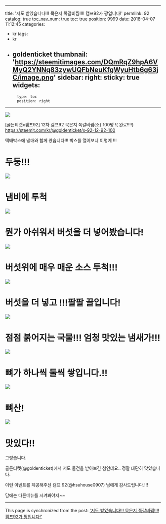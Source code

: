
---
title: '저도 받았습니다!!! 묵은지 쪽갈비찜!!!! 캠프92가 짱입니다!'
permlink: 92
catalog: true
toc_nav_num: true
toc: true
position: 9999
date: 2018-04-07 11:12:45
categories:
- kr
tags:
- kr
- goldenticket
thumbnail: 'https://steemitimages.com/DQmRqZ9hpA6VMyQ2YNNq83zywUQFbNeuKfgWyuHtb6g63jC/image.png'
sidebar:
    right:
        sticky: true
widgets:
    -
        type: toc
        position: right
---


![](https://steemitimages.com/DQmRqZ9hpA6VMyQ2YNNq83zywUQFbNeuKfgWyuHtb6g63jC/image.png)

[골든티켓x캠프92] 12차 캠프92 묵은지 쪽갈비찜(소) 100명 !( 완료!!!!)
https://steemit.com/kr/@goldenticket/x-92-12-92-100

 택배박스에 냉매와 함께 왔습니다!!! 박스를 열어보니 이렇게 !!!

# 두둥!!!
![](https://steemitimages.com/DQmSi9HcPTBVLVCgh14vRK5E4uUfdcQvSPtVRsPUCUbiicF/image.png)

# 냄비에 투척

![](https://steemitimages.com/DQmccrn8zXS7aLnMVwfPhGvTYiidiLjFwmZqj3gpdiMpy3V/image.png)

# 뭔가 아쉬워서 버섯을 더 넣어봤습니다!

![](https://steemitimages.com/DQmSgBuk5dVaSbaoHy3E5vMQcqobqGSN1JiG67zu34GD8mG/image.png)

# 버섯위에 매우 매운 소스 투척!!!

![](https://steemitimages.com/DQmXWPt3r1kNMtSxXv1fXMamNakyhmBRBzjdYEz5iYa7xt4/image.png)

# 버섯을 더 넣고 !!!팔팔 끌입니다!

![](https://steemitimages.com/DQmdWymUUVR5W2TZjawU2SwtvPd9VsNbknip7odDXiX4pa7/image.png)

# 점점 붉어지는 국물!!! 엄청 맛있는 냄새가!!!

![](https://steemitimages.com/DQmT696fngPX2kFSbqPLFsVTxJKDUuRo64nGYFoLD1jCdmF/image.png)

# 뼈가 하나씩 둘씩 쌓입니다.!!

![](https://steemitimages.com/DQmYiyncyRvRNuptnhGtBzaU9qCcamt3UzpbDHkEKFnwYuy/image.png)

# 뼈산!

![](https://steemitimages.com/DQmTbD82i9usEjpiZWmEzAMNSpGYR2jmUUuPuYvLuaeAF89/image.png)

# 맛있다!!


그렇습니다.

골든티켓(@goldenticket)에서 저도 물건을 받아보긴 첨인데요.. 정말 대단히 맛있습니다.

이런 이벤트를 제공해주신 캠프 92(@hsuhouse0907) 님에게 감사드립니다.!!!

담에는 다른메뉴를 시켜봐야지~~

- - -

This page is synchronized from the post: ['저도 받았습니다!!! 묵은지 쪽갈비찜!!!! 캠프92가 짱입니다!'](https://steemit.com/@virus707/92)
